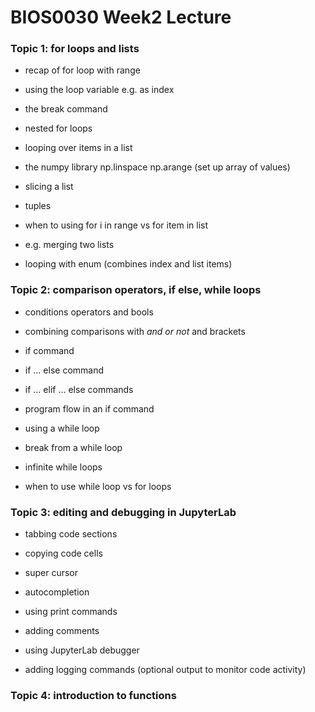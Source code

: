 # BIOS0030 Week2 Lecture

### Topic 1: for loops and lists

 - recap of for loop with range
 - using the loop variable e.g. as index
 - the break command
 - nested for loops
 
 - looping over items in a list
 - the numpy library np.linspace np.arange (set up array of values)
 
 - slicing a list
 - tuples
 
 - when to using for i in range vs for item in list
 - e.g. merging two lists
 
 - looping with enum (combines index and list items)


### Topic 2: comparison operators, if else, while loops

 - conditions operators and bools
 - combining comparisons with *and* *or* *not* and brackets

 - if command
 - if ... else command
 - if ... elif ... else commands 

 - program flow in an if command

 - using a while loop
 - break from a while loop
 - infinite while loops
 
 - when to use while loop vs for loops


### Topic 3: editing and debugging in JupyterLab

- tabbing code sections
- copying code cells
- super cursor
- autocompletion


- using print commands
- adding comments 
- using JupyterLab debugger
- adding logging commands (optional output to monitor code activity)

### Topic 4: introduction to functions
